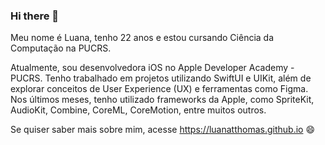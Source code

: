 ### Hi there 👋
  Meu nome é Luana, tenho 22 anos e estou cursando Ciência da Computação na PUCRS.
  
  Atualmente, sou desenvolvedora iOS no Apple Developer Academy - PUCRS. Tenho trabalhado em projetos utilizando SwiftUI e UIKit, além de explorar conceitos de User Experience (UX) e ferramentas como Figma. Nos últimos meses, tenho utilizado frameworks da Apple, como SpriteKit, AudioKit, Combine, CoreML, CoreMotion, entre muitos outros.

  Se quiser saber mais sobre mim, acesse https://luanatthomas.github.io 😄
<!--
**luanatthomas/luanatthomas** is a ✨ _special_ ✨ repository because its `README.md` (this file) appears on your GitHub profile.

Here are some ideas to get you started:

- 🔭 I’m currently working on ...
- 🌱 I’m currently learning ...
- 👯 I’m looking to collaborate on ...
- 🤔 I’m looking for help with ...
- 💬 Ask me about ...
- 📫 How to reach me: ...
- 😄 Pronouns: ...
- ⚡ Fun fact: ...
-->
